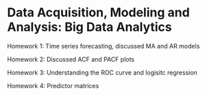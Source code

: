 # Data Acquisition, Modeling and Analysis: Big Data Analytics 

Homework 1: Time series forecasting, discussed MA and AR models 

Homework 2: Discussed ACF and PACF plots 

Homework 3: Understanding the ROC curve and logisitc regression 

Homework 4: Predictor matrices
